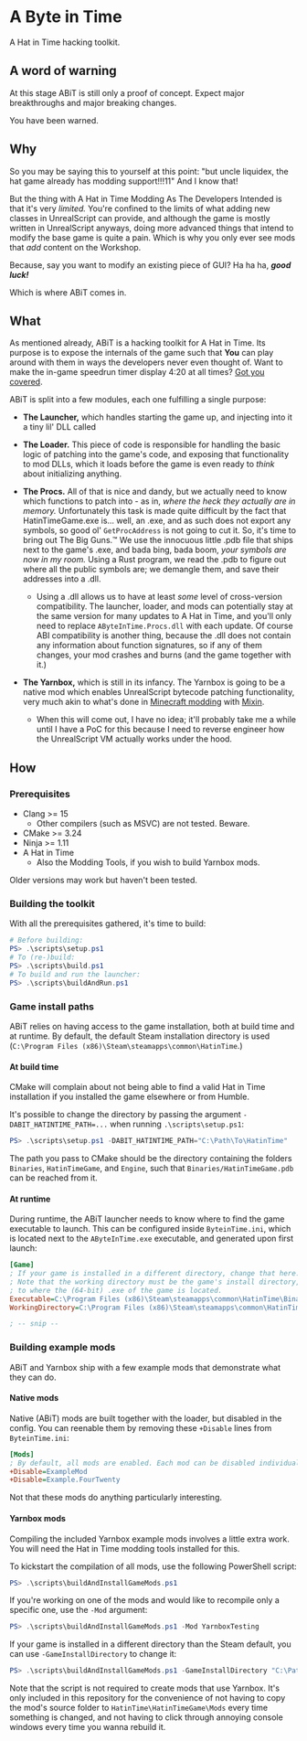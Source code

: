 # A Byte in Time

A Hat in Time hacking toolkit.

## A word of warning

At this stage ABiT is still only a proof of concept. Expect major breakthroughs and major
breaking changes.

You have been warned.

## Why

So you may be saying this to yourself at this point: "but uncle liquidex, the hat game already has
modding support!!!11" And I know that!

But the thing with A Hat in Time Modding As The Developers Intended is that it's very *limited.*
You're confined to the limits of what adding new classes in UnrealScript can provide, and although
the game is mostly written in UnrealScript anyways, doing more advanced things that intend to modify
the base game is quite a pain. Which is why you only ever see mods that *add* content on the
Workshop.

Because, say you want to modify an existing piece of GUI? Ha ha ha, ***good luck!***

Which is where ABiT comes in.

## What

As mentioned already, ABiT is a hacking toolkit for A Hat in Time. Its purpose is to expose the
internals of the game such that **You** can play around with them in ways the developers never even
thought of. Want to make the in-game speedrun timer display 4:20 at all times?
[Got you covered](src/mods/example_fourtwenty/).

ABiT is split into a few modules, each one fulfilling a single purpose:
- **The Launcher,** which handles starting the game up, and injecting into it a tiny lil' DLL called
- **The Loader.** This piece of code is responsible for handling the basic logic of patching into
  the game's code, and exposing that functionality to mod DLLs, which it loads before the game is
  even ready to *think* about initializing anything.
- **The Procs.** All of that is nice and dandy, but we actually need to know which functions to
  patch into - as in, *where the heck they actually are in memory.* Unfortunately this task is made
  quite difficult by the fact that HatinTimeGame.exe is... well, an .exe, and as such does not
  export any symbols, so good ol' `GetProcAddress` is not going to cut it.
  So, it's time to bring out The Big Guns.™ We use the innocuous little .pdb file that
  ships next to the game's .exe, and bada bing, bada boom, *your symbols are now in my room.*
  Using a Rust program, we read the .pdb to figure out where all the public symbols are; we demangle
  them, and save their addresses into a .dll.
  - Using a .dll allows us to have at least *some* level of cross-version compatibility.
    The launcher, loader, and mods can potentially stay at the same version for many updates to
    A Hat in Time, and you'll only need to replace `AByteInTime.Procs.dll` with each update.
    Of course ABI compatibility is another thing, because the .dll does not contain any information
    about function signatures, so if any of them changes, your mod crashes and burns (and the game
    together with it.)
- **The Yarnbox,** which is still in its infancy.
  The Yarnbox is going to be a native mod which enables UnrealScript bytecode patching
  functionality, very much akin to what's done in [Minecraft modding][mcmods] with [Mixin].
  - When this will come out, I have no idea; it'll probably take me a while until I have a PoC
    for this because I need to reverse engineer how the UnrealScript VM actually works under the
    hood.

  [mcmods]: https://fabricmc.net/
  [Mixin]: https://github.com/SpongePowered/Mixin

## How

### Prerequisites

- Clang >= 15
  - Other compilers (such as MSVC) are not tested. Beware.
- CMake >= 3.24
- Ninja >= 1.11
- A Hat in Time
  - Also the Modding Tools, if you wish to build Yarnbox mods.

Older versions may work but haven't been tested.

### Building the toolkit

With all the prerequisites gathered, it's time to build:
```powershell
# Before building:
PS> .\scripts\setup.ps1
# To (re-)build:
PS> .\scripts\build.ps1
# To build and run the launcher:
PS> .\scripts\buildAndRun.ps1
```

### Game install paths

ABiT relies on having access to the game installation, both at build time and at runtime.
By default, the default Steam installation directory is used (`C:\Program Files (x86)\Steam\steamapps\common\HatinTime`.)

#### At build time

CMake will complain about not being able to find a valid Hat in Time installation if you installed
the game elsewhere or from Humble.

It's possible to change the directory by passing the argument `-DABIT_HATINTIME_PATH=...` when
running `.\scripts\setup.ps1`:
```powershell
PS> .\scripts\setup.ps1 -DABIT_HATINTIME_PATH="C:\Path\To\HatinTime"
```
The path you pass to CMake should be the directory containing the folders `Binaries`,
`HatinTimeGame`, and `Engine`, such that `Binaries/HatinTimeGame.pdb` can be reached from it.

#### At runtime

During runtime, the ABiT launcher needs to know where to find the game executable to launch.
This can be configured inside `ByteinTime.ini`, which is located next to the `AByteInTime.exe`
executable, and generated upon first launch:
```ini
[Game]
; If your game is installed in a different directory, change that here.
; Note that the working directory must be the game's install directory, while Executable must point
; to where the (64-bit) .exe of the game is located.
Executable=C:\Program Files (x86)\Steam\steamapps\common\HatinTime\Binaries\Win64\HatinTimeGame.exe
WorkingDirectory=C:\Program Files (x86)\Steam\steamapps\common\HatinTime

; -- snip --
```

### Building example mods

ABiT and Yarnbox ship with a few example mods that demonstrate what they can do.

#### Native mods

Native (ABiT) mods are built together with the loader, but disabled in the config. You can reenable
them by removing these `+Disable` lines from `ByteinTime.ini`:
```ini
[Mods]
; By default, all mods are enabled. Each mod can be disabled individually by using +Disable.
+Disable=ExampleMod
+Disable=Example.FourTwenty
```
Not that these mods do anything particularly interesting.

#### Yarnbox mods

Compiling the included Yarnbox example mods involves a little extra work. You will need the
Hat in Time modding tools installed for this.

To kickstart the compilation of all mods, use the following PowerShell script:
```powershell
PS> .\scripts\buildAndInstallGameMods.ps1
```

If you're working on one of the mods and would like to recompile only a specific one, use the `-Mod`
argument:
```powershell
PS> .\scripts\buildAndInstallGameMods.ps1 -Mod YarnboxTesting
```

If your game is installed in a different directory than the Steam default, you can use
`-GameInstallDirectory` to change it:
```powershell
PS> .\scripts\buildAndInstallGameMods.ps1 -GameInstallDirectory "C:\Path\To\HatinTime"
```

Note that the script is not required to create mods that use Yarnbox. It's only included in this
repository for the convenience of not having to copy the mod's source folder to
`HatinTime\HatinTimeGame\Mods` every time something is changed, and not having to click through
annoying console windows every time you wanna rebuild it.
